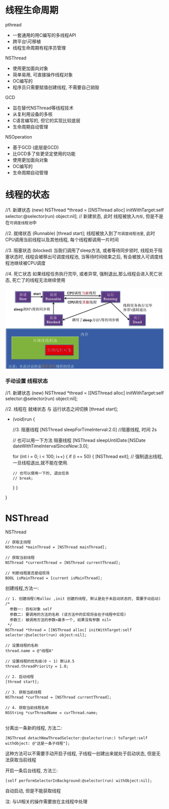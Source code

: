 # 线程生命周期
pthread 

  * 一套通用的用C编写的多线程API
  * 跨平台\可移植
  * 线程生命周期有程序员管理
  
NSThread

  * 使用更加面向对象
  * 简单易用, 可直接操作线程对象
  * OC编写的
  * 程序员只需要赋值创建线程, 不需要自己销毁
  
GCD

  * 旨在替代NSThread等线程技术
  * 从复利用设备的多核
  * C语言编写的, 但它的实现比较底层
  * 生命周期自动管理
  
NSOperation

  * 基于GCD (底层是GCD)
  * 比GCD多了些更坚定使用的功能
  * 使用更加面向对象
  * OC编写的
  * 生命周期自动管理
  
# 线程的状态

//1. 新建状态 (new)
NSThread *thread = [[NSThread alloc] initWithTarget:self selector:@selector(run) object:nil];
// 新建状态, 此时 线程被放入`内存`, 但是不是在`可调度线程池`中

//2. 就绪状态 (Runnable)
[thread start];
线程被放入到了`可调度线程池里`, 此时CPU调用当前线程以及其他线程, 每个线程都调用一片时间

//3. 阻塞状态 (blocked)
当我们调用了sleep方法, 或者等待同步锁时, 线程处于阻塞状态时, 线程会被移出可调度线程池, 当等待时间结束之后, 有会被放入可调度线程池继续被CPU调度

//4. 死亡状态
如果线程任务执行完毕, 或者异常, 强制退出,那么线程会进入死亡状态, 死亡了的线程无法继续使用

![](/assets/Snip20170324_1.png)

### 手动设置 线程状态

//1. 新建状态 (new)
NSThread *thread = [[NSThread alloc] initWithTarget:self selector:@selector(run) object:nil];

//2. 线程在 就绪状态 与 运行状态之间切换
[thread start];

- (void)run {

  //3. 阻塞线程
  [NSThread sleepForTimeInterval:2.0] //阻塞线程, 时间 2s
  
  // 也可以用一下方法 阻塞线程
  [NSThread sleepUntilDate:[NSDate dateWithTimeIntervalSinceNow:3.0];
  
  for (int i = 0; i < 100; i++) {
    if (i == 50) {
      [NSThread exit];   // 强制退出线程, 一旦线程退出,就不能在使用.
      
      // 也可以使用一下的, 退出任务
      // break;
    }
  }
  
}


# NSThread
NSThread 

```
// 获取主线程
NSthread *mainThread = [NSThread mainThread];

// 获取当前线程
NSThread *currentThread = [NSThread currentThread];

// 判断线程是否是组现场
BOOL isMainThread = [current isMainThread];
```

创建线程,方法一:
```
// 1. 创建线程(用alloc ,init 创建的线程, 默认是处于未启动状态的, 需要手动启动)
/*
  参数一: 目标对象 self
  参数二: 要调用的方法的名称 (该方法中的实现将会在子线程中实现)
  参数三: 被调用方法的参数<最多一个, 如果没有参数 nil>
 */
NSThread *thread = [[NSThread alloc] initWithTarget:self selector:@selector(run) object:nil];

// 设置线程的名称
thread.name = @"线程A"

// 设置线程的优先级(0 ~ 1) 默认0.5
thread.threadPriority = 1.0;

// 2. 启动线程
[thread start];

// 3. 获取当前线程
NSThread *curThread = [NSThread currentThread];

// 4. 获取当前线程名称
NSString *curThreadName = curThread.name;
  
```

分离出一条新的线程, 方法二:
```
[NSThread detachNewThreadSelector:@selector(run:) toTarget:self withObject: @"这是一条子线程"];
```
这种方法可以不需要手动开启子线程, 子线程一创建出来就处于启动状态,
但是无法获取当前线程


开启一条后台线程, 方法三:
```
[self performSelectorInBackground:@selector(run) withObject:nil];
```
自动启动, 但是不能获取线程

注: 与UI相关的操作需要放在主线程中处理





<br />
<br />
<br />


